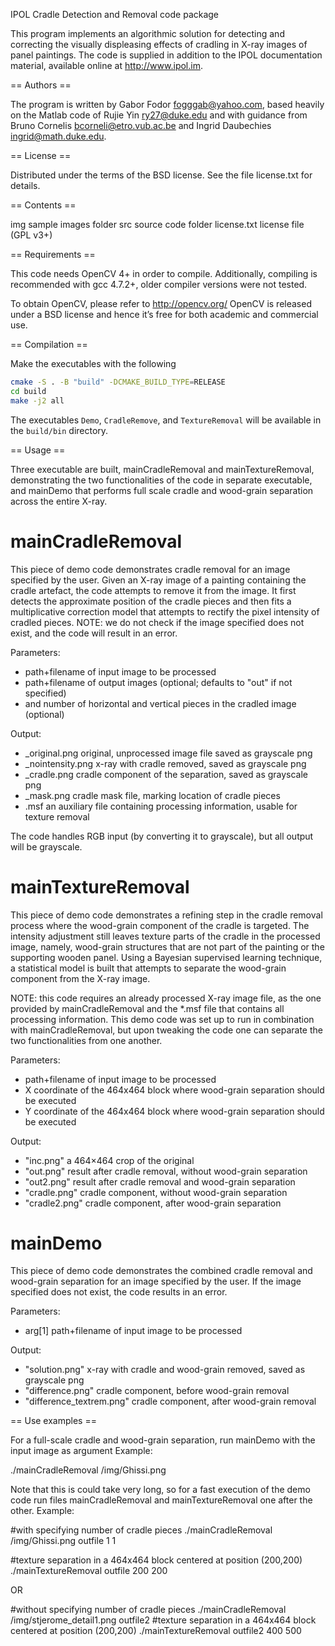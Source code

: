 IPOL Cradle Detection and Removal code package

This program implements an algorithmic solution for detecting and correcting 
the visually displeasing effects of cradling in X-ray images of panel paintings. 
The code is supplied in addition to the IPOL documentation material, available 
online at http://www.ipol.im.

== Authors ==

The program is written by Gabor Fodor <fogggab@yahoo.com>, based heavily on
the Matlab code of Rujie Yin <ry27@duke.edu> and with guidance from Bruno Cornelis
<bcorneli@etro.vub.ac.be> and Ingrid Daubechies <ingrid@math.duke.edu>. 

== License ==

Distributed under the terms of the BSD license. See the file license.txt 
for details.

== Contents ==

img            sample images folder
src			   source code folder
license.txt    license file (GPL v3+)

== Requirements ==

This code needs OpenCV 4+ in order to compile.
Additionally, compiling is recommended with gcc 4.7.2+, older compiler versions 
were not tested.

To obtain OpenCV, please refer to http://opencv.org/
OpenCV is released under a BSD license and hence it’s free for both academic and 
commercial use.

== Compilation ==

Make the executables with the following

```bash
cmake -S . -B "build" -DCMAKE_BUILD_TYPE=RELEASE
cd build
make -j2 all
```

The executables `Demo`, `CradleRemove`, and `TextureRemoval` will be available in the `build/bin` directory.


== Usage ==

Three executable are built, mainCradleRemoval and mainTextureRemoval, demonstrating the 
two functionalities of the code in separate executable, and mainDemo that performs full
scale cradle and wood-grain separation across the entire X-ray.

# mainCradleRemoval

This piece of demo code demonstrates cradle removal for an image specified by the user.
Given an X-ray image of a painting containing the cradle artefact, the code attempts to remove
it from the image. It first detects the approximate position of the cradle pieces and then
fits a multiplicative correction model that attempts to rectify the pixel intensity of
cradled pieces.
NOTE: we do not check if the image specified does not exist, and the code will result in 
an error.

Parameters:
*   <infilename>				path+filename of input image to be processed
*   <outfilename>				path+filename of output images (optional; defaults to "out" if not specified)
*   <nrh> and <nrv>				number of horizontal and vertical pieces in the cradled image (optional)

Output:
*  <outfilename>_original.png			original, unprocessed image file saved as grayscale png
*  <outfilename>_nointensity.png		x-ray with cradle removed, saved as grayscale png
*  <outfilename>_cradle.png			cradle component of the separation, saved as grayscale png
*  <outfilename>_mask.png			cradle mask file, marking location of cradle pieces
*  <outfilename>.msf				an auxiliary file containing processing information, usable for texture removal

The code handles RGB input (by converting it to grayscale), but all output will be grayscale.


# mainTextureRemoval

This piece of demo code demonstrates a refining step in the cradle removal process where
the wood-grain component of the cradle is targeted. The intensity adjustment still
leaves texture parts of the cradle in the processed image, namely, wood-grain structures
that are not part of the painting or the supporting wooden panel. Using a Bayesian supervised
learning technique, a statistical model is built that attempts to separate the wood-grain
component from the X-ray image.

NOTE: this code requires an already processed X-ray image file, as the one provided by mainCradleRemoval 
and the *.msf file that contains all processing information. This demo code was set up to run
in combination with mainCradleRemoval, but upon tweaking the code one can separate the two 
functionalities from one another.

Parameters:
*   <infilename>		path+filename of input image to be processed
*   <centerX>			X coordinate of the 464x464 block where wood-grain separation should be executed
*   <centerY>			Y coordinate of the 464x464 block where wood-grain separation should be executed

Output:
*  "inc.png"		a 464×464 crop of the original
*  "out.png"		result after cradle removal, without wood-grain separation
*  "out2.png"		result after cradle removal and wood-grain separation
*  "cradle.png"		cradle component, without wood-grain separation
*  "cradle2.png"	cradle component, after wood-grain separation

# mainDemo

This piece of demo code demonstrates the combined cradle removal and wood-grain separation 
for an image specified by the user.
If the image specified does not exist, the code results in an error.

Parameters:
*   arg[1]				path+filename of input image to be processed

Output:
*  "solution.png"				x-ray with cradle and wood-grain removed, saved as grayscale png
*  "difference.png"				cradle component, before wood-grain removal
*  "difference_textrem.png"		cradle component, after wood-grain removal

== Use examples ==

For a full-scale cradle and wood-grain separation, run mainDemo with the input image as argument
Example:

./mainCradleRemoval /img/Ghissi.png

Note that this is could take very long, so for a fast execution of the demo code run files
mainCradleRemoval and mainTextureRemoval one after the other.
Example:

#with specifying number of cradle pieces
./mainCradleRemoval /img/Ghissi.png outfile 1 1

#texture separation in a 464x464 block centered at position (200,200)
./mainTextureRemoval outfile 200 200

OR

#without specifying number of cradle pieces
./mainCradleRemoval /img/stjerome_detail1.png outfile2
#texture separation in a 464x464 block centered at position (200,200)
./mainTextureRemoval outfile2 400 500